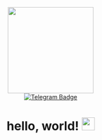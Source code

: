 <div id="header" align="center">
  <img src="https://i.giphy.com/media/v1.Y2lkPTc5MGI3NjExc3R0Y2Iwdm52MzV5eTRtaW81aHB6Y2phODQ3MHQ4anZsYmQwN3Q3aSZlcD12MV9pbnRlcm5hbF9naWZfYnlfaWQmY3Q9Zw/4oMoIbIQrvCjm/giphy.gif" width="200"/>
</div>

<div id="badges" align="center">
  <a href="t.me/vberdnikoff">
    <img src="https://img.shields.io/badge/Telegram-blue?style=for-the-badge&logo=Telegram&logoColor=white" alt="Telegram Badge"/>
  </a>
</div>
<h1 align="center">
  hello, world!
  <img src="https://media.giphy.com/media/hvRJCLFzcasrR4ia7z/giphy.gif" width="30px"/>
</h1>
